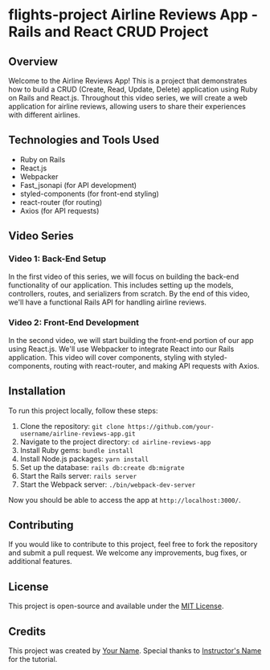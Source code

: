 # flights-project Airline Reviews App - Rails and React CRUD Project

## Overview

Welcome to the Airline Reviews App! This is a project that demonstrates how to build a CRUD (Create, Read, Update, Delete) application using Ruby on Rails and React.js. Throughout this video series, we will create a web application for airline reviews, allowing users to share their experiences with different airlines.

## Technologies and Tools Used

- Ruby on Rails
- React.js
- Webpacker
- Fast_jsonapi (for API development)
- styled-components (for front-end styling)
- react-router (for routing)
- Axios (for API requests)

## Video Series

### Video 1: Back-End Setup
In the first video of this series, we will focus on building the back-end functionality of our application. This includes setting up the models, controllers, routes, and serializers from scratch. By the end of this video, we'll have a functional Rails API for handling airline reviews.

### Video 2: Front-End Development
In the second video, we will start building the front-end portion of our app using React.js. We'll use Webpacker to integrate React into our Rails application. This video will cover components, styling with styled-components, routing with react-router, and making API requests with Axios.

## Installation

To run this project locally, follow these steps:

1. Clone the repository: `git clone https://github.com/your-username/airline-reviews-app.git`
2. Navigate to the project directory: `cd airline-reviews-app`
3. Install Ruby gems: `bundle install`
4. Install Node.js packages: `yarn install`
5. Set up the database: `rails db:create db:migrate`
6. Start the Rails server: `rails server`
7. Start the Webpack server: `./bin/webpack-dev-server`

Now you should be able to access the app at `http://localhost:3000/`.

## Contributing

If you would like to contribute to this project, feel free to fork the repository and submit a pull request. We welcome any improvements, bug fixes, or additional features.

## License

This project is open-source and available under the [MIT License](link-to-license-file).

## Credits

This project was created by [Your Name](link-to-your-github-profile). Special thanks to [Instructor's Name](link-to-instructor-github-profile) for the tutorial.
